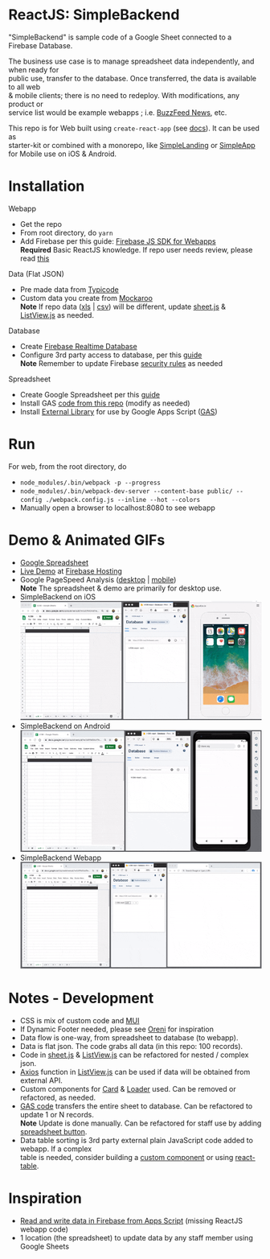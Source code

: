 ReactJS: SimpleBackend
=================
"SimpleBackend" is sample code of a Google Sheet connected to a Firebase Database.

The business use case is to manage spreadsheet data independently, and when ready for    
public use, transfer to the database. Once transferred, the data is available to all web     
& mobile clients; there is no need to redeploy. With modifications, any product or   
service list would be example webapps ; i.e. [BuzzFeed News](https://www.buzzfeednews.com/), etc.

This repo is for Web built using ```create-react-app``` (see [docs](https://reactjs.org/docs/create-a-new-react-app.html#create-react-app)). It can be used as     
starter-kit or combined with a monorepo, like [SimpleLanding](https://github.com/og-pr/public_ticket.530) or [SimpleApp](https://github.com/ottograjeda/public_ticket.528)     
for Mobile use on iOS & Android.


Installation
============

Webapp
*  Get the repo
* From root directory, do ```yarn```
* Add Firebase per this guide: [Firebase JS SDK for Webapps](https://firebase.google.com/docs/web/setup/)  
**Required** Basic ReactJS knowledge. If repo user needs review, please read [this](https://www.taniarascia.com/getting-started-with-react/) 

Data (Flat JSON)
* Pre made data from [Typicode](https://jsonplaceholder.typicode.com/)
* Custom data you create from [Mockaroo](https://mockaroo.com/)  
**Note** If repo data ([xls](https://github.com/ottograjeda/public_ticket.536/blob/master/tente/app/gas/data.xlsx) | [csv](https://github.com/ottograjeda/public_ticket.536/blob/master/tente/app/gas/data.csv)) will be different, update [sheet.js](https://github.com/ottograjeda/public_ticket.536/blob/master/tente/app/gas/sheet.js) & [ListView.js](https://github.com/ottograjeda/public_ticket.536/blob/master/tente/app/components/List/ListView.js) as needed.

Database
* Create [Firebase Realtime Database](https://firebase.google.com/products/realtime-database/)
* Configure 3rd party access to database, per this [guide](https://firebase.google.com/docs/storage/web/start)  
**Note** Remember to update Firebase [security rules](https://firebase.google.com/docs/database/security/quickstart) as needed

Spreadsheet
* Create Google Spreadsheet per this [guide](https://support.google.com/docs/answer/6000292?co=GENIE.Platform%3DDesktop&hl=en)
* Install GAS [code from this repo](https://github.com/ottograjeda/public_ticket.536/blob/master/tente/app/gas/sheet.js) (modify as needed)
* Install [External Library](https://sites.google.com/site/scriptsexamples/new-connectors-to-google-services/firebase) for use by Google Apps Script ([GAS](https://developers.google.com/apps-script))

Run
===

For web, from the root directory, do

* ```node_modules/.bin/webpack -p --progress```
* ```node_modules/.bin/webpack-dev-server --content-base public/ --config ./webpack.config.js --inline --hot --colors```
* Manually open a browser to localhost:8080 to see webapp 

Demo & Animated GIFs
===========
* [Google Spreadsheet](https://docs.google.com/spreadsheets/d/1m3JEFMO4zf7em3U4mnXFSttKFHQswltx8LiNM79jZJY/edit?usp=sharing) 
* [Live Demo](https://t-536-react.web.app/) at [Firebase Hosting](https://firebase.google.com/docs/hosting) 
* Google PageSpeed Analysis ([desktop](https://developers.google.com/speed/pagespeed/insights/?url=https%3A%2F%2Ft-536-react.web.app%2F&tab=desktop) | [mobile](https://developers.google.com/speed/pagespeed/insights/?url=https%3A%2F%2Ft-536-react.web.app%2F&tab=mobile))  
**Note** The spreadsheet & demo are primarily for desktop use. 
* SimpleBackend on iOS 
![Animated GIF - Webapp on iOS](https://raw.githubusercontent.com/ottograjeda/public_ticket.536/master/tente/_docs/ezgif-720_ios.gif)
* SimpleBackend on Android 
![Animated GIF - Webapp on Android](https://raw.githubusercontent.com/ottograjeda/public_ticket.536/master/tente/_docs/ezgif-720_android.gif)
* SimpleBackend Webapp 
![Animated GIF - Webapp on Desktop](https://raw.githubusercontent.com/ottograjeda/public_ticket.536/master/tente/_docs/ezgif-720_web.gif)

Notes - Development
===========
* CSS is mix of custom code and [MUI](https://www.muicss.com/) 
* If Dynamic Footer needed, please see [Oreni](https://stackoverflow.com/questions/8815784/how-to-keep-footer-at-the-bottom-even-with-dynamic-height-website) for inspiration    
* Data flow is one-way, from spreadsheet to database (to webapp).
* Data is flat json. The code grabs all data  (in this repo: 100 records).
* Code in [sheet.js](https://github.com/ottograjeda/public_ticket.536/blob/master/tente/app/gas/sheet.js) & [ListView.js](https://github.com/ottograjeda/public_ticket.536/blob/master/tente/app/components/List/ListView.js) can be refactored for nested / complex json.
* [Axios](https://github.com/axios/axios) function in [ListView.js](https://github.com/ottograjeda/public_ticket.536/blob/master/tente/app/components/List/ListView.js) can be used if data will be obtained from external API.
* Custom components for [Card](https://github.com/ottograjeda/public_ticket.536/tree/master/tente/app/components/Card) & [Loader](https://github.com/ottograjeda/public_ticket.536/tree/master/tente/app/components/Loader) used. Can be removed or refactored, as needed.
* [GAS code](https://github.com/ottograjeda/public_ticket.536/blob/master/tente/app/gas/sheet.js) transfers the entire sheet to database. Can be refactored to update 1 or N records.    
**Note** Update is done manually. Can be refactored for staff use by adding [spreadsheet button](http://googleappscripting.com/google-spreadsheet-button/).
* Data table sorting is 3rd party external plain JavaScript code added to webapp. If a complex    
table is needed, consider building a [custom component](https://engineering.shopify.com/blogs/engineering/building-data-table-component-react) or using [react-table](https://github.com/tannerlinsley/react-table#readme).

Inspiration
===========
* [Read and write data in Firebase from Apps Script](https://sites.google.com/site/scriptsexamples/new-connectors-to-google-services/firebase/tutorials/read-and-write-data-in-firebase-from-apps-script) (missing ReactJS webapp code)
* 1 location (the spreadsheet) to update data by any staff member using Google Sheets

